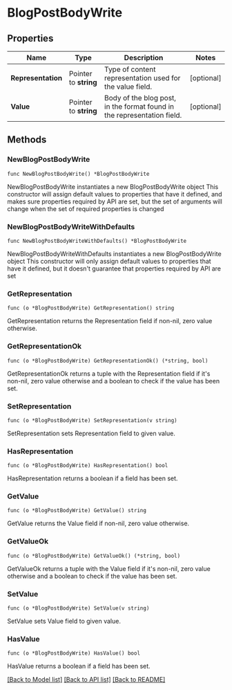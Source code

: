 # BlogPostBodyWrite

## Properties

Name | Type | Description | Notes
------------ | ------------- | ------------- | -------------
**Representation** | Pointer to **string** | Type of content representation used for the value field. | [optional] 
**Value** | Pointer to **string** | Body of the blog post, in the format found in the representation field. | [optional] 

## Methods

### NewBlogPostBodyWrite

`func NewBlogPostBodyWrite() *BlogPostBodyWrite`

NewBlogPostBodyWrite instantiates a new BlogPostBodyWrite object
This constructor will assign default values to properties that have it defined,
and makes sure properties required by API are set, but the set of arguments
will change when the set of required properties is changed

### NewBlogPostBodyWriteWithDefaults

`func NewBlogPostBodyWriteWithDefaults() *BlogPostBodyWrite`

NewBlogPostBodyWriteWithDefaults instantiates a new BlogPostBodyWrite object
This constructor will only assign default values to properties that have it defined,
but it doesn't guarantee that properties required by API are set

### GetRepresentation

`func (o *BlogPostBodyWrite) GetRepresentation() string`

GetRepresentation returns the Representation field if non-nil, zero value otherwise.

### GetRepresentationOk

`func (o *BlogPostBodyWrite) GetRepresentationOk() (*string, bool)`

GetRepresentationOk returns a tuple with the Representation field if it's non-nil, zero value otherwise
and a boolean to check if the value has been set.

### SetRepresentation

`func (o *BlogPostBodyWrite) SetRepresentation(v string)`

SetRepresentation sets Representation field to given value.

### HasRepresentation

`func (o *BlogPostBodyWrite) HasRepresentation() bool`

HasRepresentation returns a boolean if a field has been set.

### GetValue

`func (o *BlogPostBodyWrite) GetValue() string`

GetValue returns the Value field if non-nil, zero value otherwise.

### GetValueOk

`func (o *BlogPostBodyWrite) GetValueOk() (*string, bool)`

GetValueOk returns a tuple with the Value field if it's non-nil, zero value otherwise
and a boolean to check if the value has been set.

### SetValue

`func (o *BlogPostBodyWrite) SetValue(v string)`

SetValue sets Value field to given value.

### HasValue

`func (o *BlogPostBodyWrite) HasValue() bool`

HasValue returns a boolean if a field has been set.


[[Back to Model list]](../README.md#documentation-for-models) [[Back to API list]](../README.md#documentation-for-api-endpoints) [[Back to README]](../README.md)



